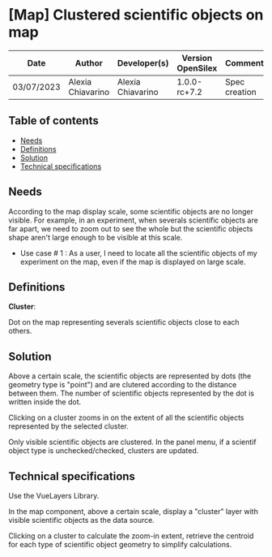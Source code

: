 # [Map] Clustered scientific objects on map

|Date|Author|Developer(s)|Version OpenSilex|Comment|
|----|------|------------|-----------------|-------|
|03/07/2023|Alexia Chiavarino|Alexia Chiavarino|1.0.0-rc+7.2|Spec creation|

<!-- TOC -->
## Table of contents
* [Needs](#needs)
* [Definitions](#definitions)
* [Solution](#solution)
* [Technical specifications](#technical-specifications)

<!-- TOC -->

## Needs

According to the map display scale, some scientific objects are no longer visible. For example, in an experiment, when severals scientific objects are far apart, we need to zoom out to see the whole but the scientific objects shape aren't large enough to be visible at this scale.

- Use case # 1 : As a user, I need to locate all the scientific objects of my experiment on the map, even if the map is displayed on large scale.

## Definitions

**Cluster**:

Dot on the map representing severals scientific objects close to each others.  

## Solution

Above a certain scale, the scientific objects are represented by dots (the geometry type is "point") and are clutered according to the distance between them. The number of scientific objects represented by the dot is written inside the dot. 

Clicking on a cluster zooms in on the extent of all the scientific objects represented by the selected cluster.

Only visible scientific objects are clustered. In the panel menu, if a scientif object type is unchecked/checked, clusters are updated.

## Technical specifications

Use the VueLayers Library.

In the map component, above a  certain scale, display a "cluster" layer with visible scientific objects as the data source.

Clicking on a cluster to calculate the zoom-in extent, retrieve the centroid for each type of scientific object geometry to simplify calculations. 
